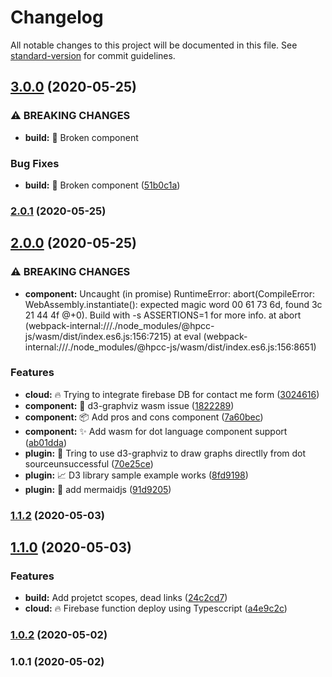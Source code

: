 # Changelog

All notable changes to this project will be documented in this file. See [standard-version](https://github.com/conventional-changelog/standard-version) for commit guidelines.

## [3.0.0](https://github.com/avimehenwal/mydocs/compare/v2.0.1...v3.0.0) (2020-05-25)


### ⚠ BREAKING CHANGES

* **build:** :rotating_light: Broken component

### Bug Fixes

* **build:** :rotating_light: Broken component ([51b0c1a](https://github.com/avimehenwal/mydocs/commit/51b0c1a9c65467aa948f20603224354d2ee80de2))

### [2.0.1](https://github.com/avimehenwal/mydocs/compare/v2.0.0...v2.0.1) (2020-05-25)

## [2.0.0](https://github.com/avimehenwal/mydocs/compare/v1.1.2...v2.0.0) (2020-05-25)


### ⚠ BREAKING CHANGES

* **component:** Uncaught (in promise) RuntimeError: abort(CompileError: WebAssembly.instantiate(): expected magic word 00 61 73 6d, found 3c 21 44 4f @+0). Build with -s ASSERTIONS=1 for more info.     at abort (webpack-internal:///./node_modules/@hpcc-js/wasm/dist/index.es6.js:156:7215)     at eval (webpack-internal:///./node_modules/@hpcc-js/wasm/dist/index.es6.js:156:8651)

### Features

* **cloud:** :fire: Trying to integrate firebase DB for contact me form ([3024616](https://github.com/avimehenwal/mydocs/commit/30246160eb695aaee9c2e10de756826bfc450a31))
* **component:** :construction: d3-graphviz wasm issue ([1822289](https://github.com/avimehenwal/mydocs/commit/18222895444520ea8c5ef249b8add787bc35f8b9))
* **component:** :package: Add pros and cons component ([7a60bec](https://github.com/avimehenwal/mydocs/commit/7a60bec962467dd7f8f97edc24ecafd5751eadb7))
* **component:** :sparkles: Add wasm for dot language component support ([ab01dda](https://github.com/avimehenwal/mydocs/commit/ab01ddaf478ffeb0386411a31cfcda24cf87aa15))
* **plugin:** :art: Tring to use d3-graphviz to draw graphs directlly from dot sourceunsuccessful ([70e25ce](https://github.com/avimehenwal/mydocs/commit/70e25ce724205dafc0a43c91e70e85ea531647be))
* **plugin:** :chart_with_upwards_trend: D3 library sample example works ([8fd9198](https://github.com/avimehenwal/mydocs/commit/8fd9198ed41e7f5742032f0dce048bedc1fbd9a8))
* **plugin:** :construction_worker: add mermaidjs ([91d9205](https://github.com/avimehenwal/mydocs/commit/91d920561044caa1de400c1ef330be573ad5fb2d))

### [1.1.2](https://github.com/avimehenwal/mydocs/compare/v1.1.0...v1.1.2) (2020-05-03)

## [1.1.0](https://github.com/avimehenwal/mydocs/compare/v1.0.2...v1.1.0) (2020-05-03)


### Features

* **build:** Add projetct scopes, dead links ([24c2cd7](https://github.com/avimehenwal/mydocs/commit/24c2cd74e2fa956deea6ddda266e938d4c2a0748))
* **cloud:** :fire: Firebase function deploy using Typesccript ([a4e9c2c](https://github.com/avimehenwal/mydocs/commit/a4e9c2c67bbaf5eff45baacfbb8ed3073fafb861))

### [1.0.2](https://github.com/avimehenwal/mydocs/compare/v1.0.1...v1.0.2) (2020-05-02)

### 1.0.1 (2020-05-02)
